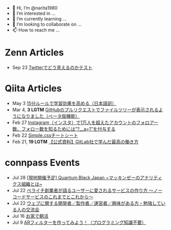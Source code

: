 - 👋 Hi, I’m @narita1980
- 👀 I’m interested in ...
- 🌱 I’m currently learning ...
- 💞️ I’m looking to collaborate on ...
- 📫 How to reach me ...

# Zenn Articles

<!-- profile updater begin: zenn -->
- Sep 23 [Twitterでどう見えるのかテスト](https://zenn.dev/narita1980/articles/cbb21f8d7f785752d6ac)
<!-- profile updater end: zenn -->

# Qiita Articles

<!-- profile updater begin: qiita -->
- May 3 [15分ルールで学習効果を高める（日本語訳）](https://qiita.com/narita1980/items/d0ad5246344fc6e4380f)
- Mar 4, **3 LGTM** [GitHubのプルリクエストでファイルツリーが表示されるようになりました（ベータ版機能）](https://qiita.com/narita1980/items/bee2c5232342a51e0415)
- Feb 27 [Instagram（インスタ）で1万人を超えたアカウントのフォロアー数、フォロー数を知るためには"?__a=1"を付与する](https://qiita.com/narita1980/items/630b7014fa893461b991)
- Feb 22 [Simple.cssチートシート](https://qiita.com/narita1980/items/fd2ccf0e91944aab9fd5)
- Feb 21, **19 LGTM** [【公式資料】GitLab社で学んだ最高の働き方](https://qiita.com/narita1980/items/d7d142c2bb6312cb9ad6)
<!-- profile updater end: qiita -->

# connpass Events

<!-- profile updater begin: connpass -->
- Jul 28 [[現地開催予定] Quantum Black Japan ~マッキンゼーのアナリティクス組織とは~](https://quantumblack.connpass.com/event/253391/)
- Jul 22 [ペライチ創業者が語るユーザーに愛されるサービスの作り方 〜ノーコードサービスのこれまでとこれから〜](https://buildweekend.connpass.com/event/252821/)
- Jul 22 [ウェブに関する開発者／製作者／運営者／興味がある方・勉強している人の交流会](https://movabletype-kagoshima.connpass.com/event/246667/)
- Jul 16 [お家で朝活](https://connpass.com/event/250139/)
- Jul 9 [ARフィルターを作ってみよう！（プログラミング知識不要）](https://inxr.connpass.com/event/250338/)
<!-- profile updater end: connpass -->

<!---
narita1980/narita1980 is a ✨ special ✨ repository because its `README.md` (this file) appears on your GitHub profile.
You can click the Preview link to take a look at your changes.
--->
